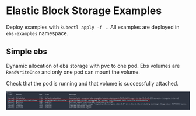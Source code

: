 # Elastic Block Storage Examples

Deploy examples with `kubectl apply -f .`.
All examples are deployed in `ebs-examples` namespace.

## Simple ebs

Dynamic allocation of ebs storage with pvc to one pod.
Ebs volumes are `ReadWriteOnce` and only one pod can mount the volume.

Check that the pod is running and that volume is successfully attached.

<img title="Public http access" alt="alb public http access" src="../../assets/ebs-simple.png">

